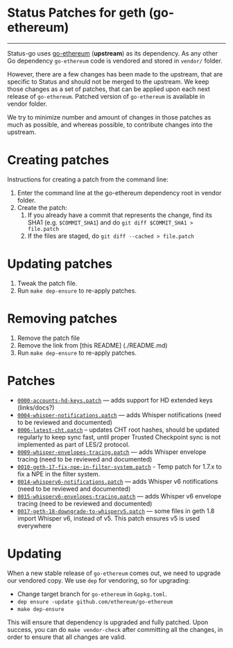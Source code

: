 # Status Patches for geth (go-ethereum)
---

Status-go uses [go-ethereum](https://github.com/ethereum/go-ethereum) (**upstream**) as its dependency. As any other Go dependency `go-ethereum` code is vendored and stored in `vendor/` folder.

However, there are a few changes has been made to the upstream, that are specific to Status and should not be merged to the upstream. We keep those changes as a set of patches, that can be applied upon each next release of `go-ethereum`. Patched version of `go-ethereum` is available in vendor folder.

We try to minimize number and amount of changes in those patches as much as possible, and whereas possible, to contribute changes into the upstream.

# Creating patches

Instructions for creating a patch from the command line:

1. Enter the command line at the go-ethereum dependency root in vendor folder.
1. Create the patch:
    1. If you already have a commit that represents the change, find its SHA1 (e.g. `$COMMIT_SHA1`) and do `git diff $COMMIT_SHA1 > file.patch`
    1. If the files are staged, do `git diff --cached > file.patch`

# Updating patches

1. Tweak the patch file.
1. Run `make dep-ensure` to re-apply patches.

# Removing patches

1. Remove the patch file
1. Remove the link from [this README] (./README.md)
1. Run `make dep-ensure` to re-apply patches.

# Patches

- [`0000-accounts-hd-keys.patch`](./0000-accounts-hd-keys.patch) — adds support for HD extended keys (links/docs?)
- [`0004-whisper-notifications.patch`](./0004-whisper-notifications.patch) — adds Whisper notifications (need to be reviewed and documented)
- [`0006-latest-cht.patch`](./0006-latest-cht.patch) – updates CHT root hashes, should be updated regularly to keep sync fast, until proper Trusted Checkpoint sync is not implemented as part of LES/2 protocol.
- [`0009-whisper-envelopes-tracing.patch`](./0009-whisper-envelopes-tracing.patch) — adds Whisper envelope tracing (need to be reviewed and documented)
- [`0010-geth-17-fix-npe-in-filter-system.patch`](./0010-geth-17-fix-npe-in-filter-system.patch) - Temp patch for 1.7.x to fix a NPE in the filter system.
- [`0014-whisperv6-notifications.patch`](./0014-whisperv6-notifications.patch) — adds Whisper v6 notifications (need to be reviewed and documented)
- [`0015-whisperv6-envelopes-tracing.patch`](./0015-whisperv6-envelopes-tracing.patch) — adds Whisper v6 envelope tracing (need to be reviewed and documented)
- [`0017-geth-18-downgrade-to-whisperv5.patch`](./0017-geth-18-downgrade-to-whisperv5.patch) — some files in geth 1.8 import Whisper v6, instead of v5. This patch ensures v5 is used everywhere


# Updating

When a new stable release of `go-ethereum` comes out, we need to upgrade our vendored copy. We use `dep` for vendoring, so for upgrading:

- Change target branch for `go-ethereum` in `Gopkg.toml`.
- `dep ensure -update github.com/ethereum/go-ethereum`
- `make dep-ensure`

This will ensure that dependency is upgraded and fully patched. Upon success, you can do `make vendor-check` after committing all the changes, in order to ensure that all changes are valid.
